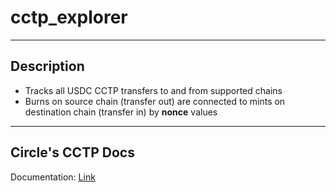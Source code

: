 # cctp_explorer

---

## Description

- Tracks all USDC CCTP transfers to and from supported chains
- Burns on source chain (transfer out) are connected to mints on destination chain (transfer in) by **nonce** values

---

## Circle's CCTP Docs

Documentation: [Link](https://developers.circle.com/stablecoins/evm-smart-contracts)
